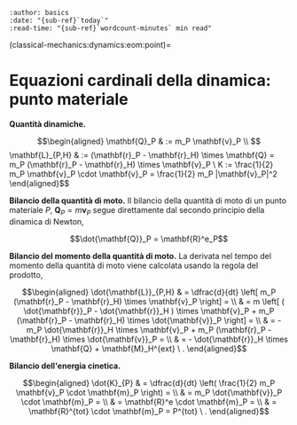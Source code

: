 ```{article-info}
:author: basics
:date: "{sub-ref}`today`"
:read-time: "{sub-ref}`wordcount-minutes` min read"
```

(classical-mechanics:dynamics:eom:point)=
# Equazioni cardinali della dinamica: punto materiale

**Quantità dinamiche.**

$$\begin{aligned}
  \mathbf{Q}_P & := m_P \mathbf{v}_P \\
$$\mathbf{L}_{P,H} & := (\mathbf{r}_P - \mathbf{r}_H) \times \mathbf{Q} = m_P (\mathbf{r}_P - \mathbf{r}_H) \times \mathbf{v}_P \\
  K := \frac{1}{2} m_P \mathbf{v}_P \cdot \mathbf{v}_P = \frac{1}{2} m_P |\mathbf{v}_P|^2
\end{aligned}$$

**Bilancio della quantità di moto.** Il bilancio della quantità di moto di un punto materiale $P$, $\mathbf{Q}_P = m \mathbf{v}_P$ segue direttamente dal secondo principio della dinamica di Newton,

$$\dot{\mathbf{Q}}_P = \mathbf{R}^e_P$$

**Bilancio del momento della quantità di moto.** La derivata nel tempo del momento della quantità di moto viene calcolata usando la regola del prodotto,

$$\begin{aligned}
\dot{\mathbf{L}}_{P,H} & = \dfrac{d}{dt} \left[ m_P (\mathbf{r}_P - \mathbf{r}_H) \times \mathbf{v}_P \right] = \\
& = m \left[ ( \dot{\mathbf{r}}_P - \dot{\mathbf{r}}_H ) \times \mathbf{v}_P + m_P (\mathbf{r}_P - \mathbf{r}_H) \times \dot{\mathbf{v}}_P \right] = \\
& = - m_P \dot{\mathbf{r}}_H \times \mathbf{v}_P + m_P (\mathbf{r}_P - \mathbf{r}_H) \times \dot{\mathbf{v}}_P = \\
& = - \dot{\mathbf{r}}_H \times \mathbf{Q} + \mathbf{M}_H^{ext} \ .
\end{aligned}$$

**Bilancio dell'energia cinetica.**

$$\begin{aligned}
\dot{K}_{P} & = \dfrac{d}{dt} \left( \frac{1}{2} m_P \mathbf{v}_P \cdot \mathbf{m}_P \right) = \\
            & = m_P \dot{\mathbf{v}}_P \cdot \mathbf{m}_P = \\
            & = \mathbf{R}^e \cdot \mathbf{m}_P = \\
            & = \mathbf{R}^{tot} \cdot \mathbf{m}_P = P^{tot} \ .
\end{aligned}$$


